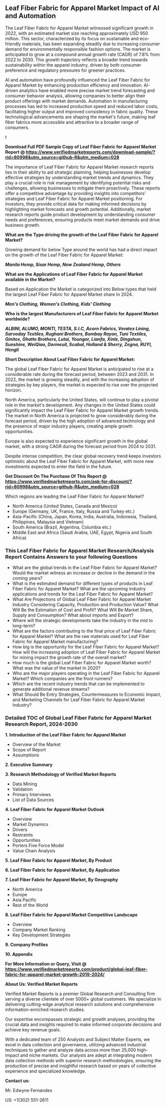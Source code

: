 <h2>Leaf Fiber Fabric for Apparel Market Impact of AI and Automation</h2><p>The Leaf Fiber Fabric for Apparel Market witnessed significant growth in 2022, with an estimated market size reaching approximately USD 950 million. This sector, characterized by its focus on sustainable and eco-friendly materials, has been expanding steadily due to increasing consumer demand for environmentally responsible fashion options. The market is anticipated to grow at a compound annual growth rate (CAGR) of 7.8% from 2022 to 2030. This growth trajectory reflects a broader trend towards sustainability within the apparel industry, driven by both consumer preference and regulatory pressures for greener practices.</p><p>AI and automation have profoundly influenced the Leaf Fiber Fabric for Apparel Market by enhancing production efficiency and innovation. AI-driven analytics have enabled more precise market trend forecasting and consumer behavior analysis, allowing companies to better align their product offerings with market demands. Automation in manufacturing processes has led to increased production speed and reduced labor costs, facilitating higher output and improved consistency in fabric quality. These technological advancements are shaping the market's future, making leaf fiber fabrics more accessible and attractive to a broader range of consumers.</p>t</p><p id="" class=""><strong>Download Full PDF Sample Copy of Leaf Fiber Fabric for Apparel Market Report @ <a href="https://www.verifiedmarketreports.com/download-sample/?rid=80998&utm_source=github-R&utm_medium=028" target="_blank">https://www.verifiedmarketreports.com/download-sample/?rid=80998&utm_source=github-R&utm_medium=028</a></strong></p><p>The importance of&nbsp;Leaf Fiber Fabric for Apparel Market research reports lies in their ability to aid strategic planning, helping businesses develop effective strategies by understanding market trends and dynamics. They play a crucial role in risk management by identifying potential risks and challenges, allowing businesses to mitigate them proactively. These reports offer a competitive advantage by providing insights into competitors' strategies and Leaf Fiber Fabric for Apparel Market positioning. For investors, they provide critical data for making informed decisions by highlighting market forecasts and growth potential. Additionally, market research reports guide product development by understanding consumer needs and preferences, ensuring products meet market demands and drive business growth.</p><p><strong>What are the&nbsp;Type driving the growth of the Leaf Fiber Fabric for Apparel Market?</strong></p><p id="" class="">Growing demand for below Type around the world has had a direct impact on the growth of the Leaf Fiber Fabric for Apparel Market:</p><em><strong>Manila Hemp, Sisar Hemp, New Zealand Hemp, Others</strong></em></p><strong>What are the&nbsp;Applications&nbsp;of Leaf Fiber Fabric for Apparel Market available in the Market?</strong></p><p id="" class="">Based on Application the Market is categorized into Below types that held the largest Leaf Fiber Fabric for Apparel Market share In 2024.</p><em><strong>Men's Clothing, Women's Clothing, Kids' Clothing</strong></em></p><strong>Who is the largest Manufacturers of Leaf Fiber Fabric for Apparel Market worldwide?</strong></p><p><em><strong>ALBINI, ALUMO, MONTI, TESTA, S.I.C, Acorn Fabrics, Veratex Lining, Sarvoday Textiles, Rughani Brothers, Bombay Rayon, Tuni Textiles, Ginitex, Ghatte Brothers, Lutai, Youngor, Lianfa, Xinle, Dingshun, Sunshine, WeiQiao, Dormeuil, Scabal, Holland & Sherry, Zegna, RUYI, Hengli</strong></em></p><p id="" class=""><strong>Short Description About Leaf Fiber Fabric for Apparel Market:</strong></p><p>The global Leaf Fiber Fabric for Apparel Market is anticipated to rise at a considerable rate during the forecast period, between 2023 and 2031. In 2022, the market is growing steadily, and with the increasing adoption of strategies by key players, the market is expected to rise over the projected horizon.</p><p>North America, particularly the United States, will continue to play a pivotal role in the market's development. Any changes in the United States could significantly impact the Leaf Fiber Fabric for Apparel Market growth trends. The market in North America is projected to grow considerably during the forecast period, driven by the high adoption of advanced technology and the presence of major industry players, creating ample growth opportunities.</p><p>Europe is also expected to experience significant growth in the global market, with a strong CAGR during the forecast period from 2024 to 2031.</p><p>Despite intense competition, the clear global recovery trend keeps investors optimistic about the Leaf Fiber Fabric for Apparel Market, with more new investments expected to enter the field in the future.</p><p id="" class=""><strong>Get Discount On The Purchase Of This Report @ <a href="https://www.verifiedmarketreports.com/ask-for-discount/?rid=80998&utm_source=github-R&utm_medium=028" target="_blank">https://www.verifiedmarketreports.com/ask-for-discount/?rid=80998&utm_source=github-R&utm_medium=028</a></strong></p>Which regions are leading the Leaf Fiber Fabric for Apparel Market?</p><ul><li>North America (United States, Canada and Mexico)</li><li>Europe (Germany, UK, France, Italy, Russia and Turkey etc.)</li><li>Asia-Pacific (China, Japan, Korea, India, Australia, Indonesia, Thailand, Philippines, Malaysia and Vietnam)</li><li>South America (Brazil, Argentina, Columbia etc.)</li><li>Middle East and Africa (Saudi Arabia, UAE, Egypt, Nigeria and South Africa)</li></ul><h3 id="" class="">This Leaf Fiber Fabric for Apparel Market Research/Analysis Report Contains Answers to your following Questions</h3><ul><li>What are the global trends in the Leaf Fiber Fabric for Apparel Market? Would the market witness an increase or decline in the demand in the coming years?</li><li>What is the estimated demand for different types of products in Leaf Fiber Fabric for Apparel Market? What are the upcoming industry applications and trends for the Leaf Fiber Fabric for Apparel Market?</li><li>What Are Projections of Global Leaf Fiber Fabric for Apparel Market Industry Considering Capacity, Production and Production Value? What Will Be the Estimation of Cost and Profit? What Will Be Market Share, Supply and Consumption? What about imports and Export?</li><li>Where will the strategic developments take the industry in the mid to long-term?</li><li>What are the factors contributing to the final price of Leaf Fiber Fabric for Apparel Market? What are the raw materials used for Leaf Fiber Fabric for Apparel Market manufacturing?</li><li>How big is the opportunity for the Leaf Fiber Fabric for Apparel Market? How will the increasing adoption of Leaf Fiber Fabric for Apparel Market for mining impact the growth rate of the overall market?</li><li>How much is the global Leaf Fiber Fabric for Apparel Market worth? What was the value of the market In 2020?</li><li>Who are the major players operating in the Leaf Fiber Fabric for Apparel Market? Which companies are the front runners?</li><li>Which are the recent industry trends that can be implemented to generate additional revenue streams?</li><li>What Should Be Entry Strategies, Countermeasures to Economic Impact, and Marketing Channels for Leaf Fiber Fabric for Apparel Market Industry?</li></ul><h3 id="" class="">Detailed TOC of Global Leaf Fiber Fabric for Apparel Market Research Report, 2024-2030</h3><p id="" class=""><strong>1. Introduction of the Leaf Fiber Fabric for Apparel Market</strong></p><ul><li>Overview of the Market</li><li>Scope of Report</li><li>Assumptions</li></ul><p id="" class=""><strong>2. Executive Summary</strong></p><p id="" class=""><strong>3. Research Methodology of Verified Market Reports</strong></p><ul><li>Data Mining</li><li>Validation</li><li>Primary Interviews</li><li>List of Data Sources</li></ul><p id="" class=""><strong>4. Leaf Fiber Fabric for Apparel Market Outlook</strong></p><ul><li>Overview</li><li>Market Dynamics</li><li>Drivers</li><li>Restraints</li><li>Opportunities</li><li>Porters Five Force Model</li><li>Value Chain Analysis</li></ul><p id="" class=""><strong>5. Leaf Fiber Fabric for Apparel Market, By Product</strong></p><p id="" class=""><strong>6. Leaf Fiber Fabric for Apparel Market, By Application</strong></p><p id="" class=""><strong>7. Leaf Fiber Fabric for Apparel Market, By Geography</strong></p><ul><li>North America</li><li>Europe</li><li>Asia Pacific</li><li>Rest of the World</li></ul><p id="" class=""><strong>8. Leaf Fiber Fabric for Apparel Market Competitive Landscape</strong></p><ul><li>Overview</li><li>Company Market Ranking</li><li>Key Development Strategies</li></ul><p id="" class=""><strong>9. Company Profiles</strong></p><p id="" class=""><strong>10. Appendix</strong></p><p id="" class=""><strong>For More Information or Query, Visit @ <a href="https://www.verifiedmarketreports.com/product/global-leaf-fiber-fabric-for-apparel-market-growth-2019-2024/" target="_blank">https://www.verifiedmarketreports.com/product/global-leaf-fiber-fabric-for-apparel-market-growth-2019-2024/</a></strong></p><p id="" class=""><strong>About Us: Verified Market Reports</strong></p><p id="" class="">Verified Market Reports is a premier Global Research and Consulting firm serving a diverse clientele of over 5000+ global customers. We specialize in delivering cutting-edge analytical research solutions and comprehensive information-enriched research studies.</p><p id="" class="">Our expertise encompasses strategic and growth analyses, providing the crucial data and insights required to make informed corporate decisions and achieve key revenue goals.</p><p id="" class="">With a dedicated team of 250 Analysts and Subject Matter Experts, we excel in data collection and governance, utilizing advanced industrial techniques to gather and analyze data across more than 25,000 high-impact and niche markets. Our analysts are adept at integrating modern data collection methods with superior research methodologies, ensuring the production of precise and insightful research based on years of collective experience and specialized knowledge.</p><p id="" class=""><strong>Contact us:</strong></p><p id="" class="">Mr. Edwyne Fernandes</p><p id="" class="">US: +1(302) 551-2611</p>